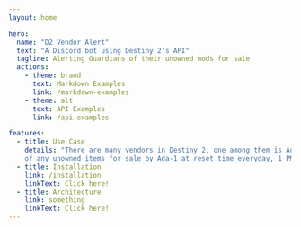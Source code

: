 ```yaml
---
layout: home

hero:
  name: "D2 Vendor Alert"
  text: "A Discord bot using Destiny 2's API"
  tagline: Alerting Guardians of their unowned mods for sale
  actions:
    - theme: brand
      text: Markdown Examples
      link: /markdown-examples
    - theme: alt
      text: API Examples
      link: /api-examples

features:
  - title: Use Case
    details: "There are many vendors in Destiny 2, one among them is Ada-1. This Discord bot will alert users
    of any unowned items for sale by Ada-1 at reset time everyday, 1 PM EST."
  - title: Installation
    link: /installation
    linkText: Click here!
  - title: Architecture
    link: something
    linkText: Click here!
---
```



